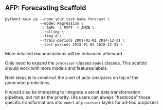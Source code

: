 ## AFP: Forecasting Scaffold

```
python3 main.py --name your_task_name forecast \
                --model Regression \
                -t AAPL -t MSFT -t AMZN \
                --rolling \
                --freq d \
                --train-periods 2001-01-01 2014-12-31 \
                --test-periods 2015-01-01 2018-12-31 \
```

More detailed documentations will be enhanced afterward...

Only need to expand the `processor` classes `model` classes. This scafold should work with more models and features/labels.

Next steps is to construct the a set of auto-analyzers on top of the generated predictions.

It would also be interesting to integrate a set of data transformation pipelines, but not as the priority. (As users can always "hardcode" those specific transformations into `model` or `processor` layers for ad-hoc purposes)
